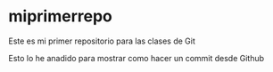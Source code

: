 # miprimerrepo
Este es mi primer repositorio para las clases de Git

Esto lo he anadido para mostrar como hacer un commit desde Github

